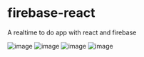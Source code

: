 # firebase-react
A realtime to do app with react and firebase


![image](https://user-images.githubusercontent.com/43414928/101260365-5b649b80-3755-11eb-86ea-07dc8ae7bf0e.png)
![image](https://user-images.githubusercontent.com/43414928/101260372-61f31300-3755-11eb-9afb-b5542bdcc800.png)
![image](https://user-images.githubusercontent.com/43414928/101260385-7505e300-3755-11eb-83f3-067794475383.png)
![image](https://user-images.githubusercontent.com/43414928/101260391-87801c80-3755-11eb-81e1-91f202c8bf26.png)
